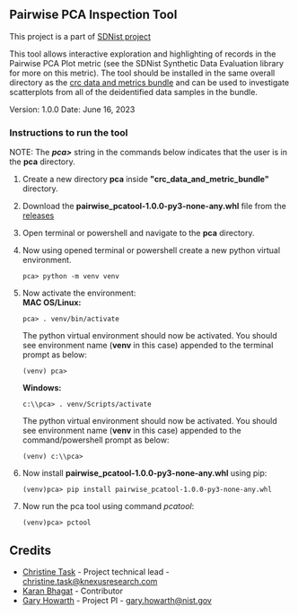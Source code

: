 ## Pairwise PCA Inspection Tool
This project is a part of [SDNist project](https://github.com/usnistgov/SDNist)

This tool allows interactive exploration and highlighting of records in the Pairwise PCA Plot 
metric (see the SDNist Synthetic Data Evaluation library for more on this metric). 
The tool should be installed in the same overall directory as the [crc data and metrics bundle](https://github.com/usnistgov/privacy_collaborative_research_cycle/tree/research-acceleration-bundle/crc_data_and_metric_bundle_1.0)
and can be used to investigate scatterplots from all of the deidentified data samples in the bundle.


Version: 1.0.0
Date: June 16, 2023
 

### Instructions to run the tool
NOTE: The ***pca>*** string in the commands below indicates that the user is in the **pca** directory.
1. Create a new directory **pca** inside **"crc_data_and_metric_bundle"** directory.
2. Download the **pairwise_pcatool-1.0.0-py3-none-any.whl** file from the [releases](https://github.com/usnistgov/pair-wise_PCA/releases/tag/v1.0.0/)
3. Open terminal or powershell and navigate to the **pca** directory.
4. Now using opened terminal or powershell create a new python virtual environment.
    ```
    pca> python -m venv venv
    ```
5. Now activate the environment:  
    **MAC OS/Linux:**
    ```
    pca> . venv/bin/activate
    ```
    The python virtual environment should now be activated. You should see environment name (**venv** in this case) appended to the terminal prompt as below:  
    ```
    (venv) pca>
    ```
   
    **Windows:**
    ```
    c:\\pca> . venv/Scripts/activate
    ```
    The python virtual environment should now be activated. You should see environment name (**venv** in this case) appended to the command/powershell prompt as below:  
    ```
    (venv) c:\\pca>
    ```
   
6. Now install **pairwise_pcatool-1.0.0-py3-none-any.whl** using pip:
    ```
    (venv)pca> pip install pairwise_pcatool-1.0.0-py3-none-any.whl
    ```

7. Now run the pca tool using command *pcatool*:
    ```
   (venv)pca> pctool
    ```
   

Credits 
----------

- [Christine Task](mailto:christine.task@knexusresearch.com) - Project technical lead - christine.task@knexusresearch.com
- [Karan Bhagat](https://github.com/kbtriangulum) - Contributor
- [Gary Howarth](https://www.nist.gov/people/gary-howarth) - Project PI - gary.howarth@nist.gov